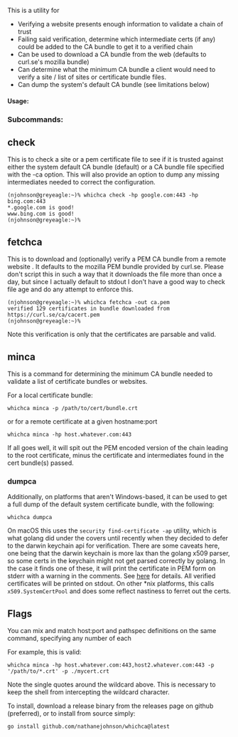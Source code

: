 This is a utility for
- Verifying a website presents enough information to validate a chain of trust
- Failing said verification, determine which intermediate certs (if any) 
  could be added to the CA bundle to get it to a verified chain
- Can be used to download a CA bundle from the web (defaults to 
  curl.se's mozilla bundle)
- Can determine what the minimum CA bundle a client would need to verify
  a site / list of sites or certificate bundle files.
- Can dump the system's default CA bundle (see limitations below)  


#### Usage:

### Subcommands:

## check

This is to check a site or a pem certificate file to see if it is trusted
against either the system default CA bundle (default) or a CA bundle file specified
with the -ca option. This will also provide an option to dump any missing 
intermediates needed to correct the configuration.

    (njohnson@greyeagle:~)% whichca check -hp google.com:443 -hp bing.com:443
    *.google.com is good!
    www.bing.com is good!
    (njohnson@greyeagle:~)%

## fetchca

This is to download and (optionally) verify a PEM CA bundle from a remote website
.  It defaults to the mozilla PEM bundle provided by curl.se.  Please don't
script this in such a way that it downloads the file more than once a day, but
since I actually default to stdout I don't have a good way to check file age
and do any attempt to enforce this.

    (njohnson@greyeagle:~)% whichca fetchca -out ca.pem
    verified 129 certificates in bundle downloaded from https://curl.se/ca/cacert.pem
    (njohnson@greyeagle:~)%

Note this verification is only that the certificates are parsable and valid.
## minca

This is a command for determining the minimum CA bundle needed to validate a list
of certificate bundles or websites.

For a local certificate bundle:

    whichca minca -p /path/to/cert/bundle.crt

or for a remote certificate at a given hostname:port

    whichca minca -hp host.whatever.com:443

If all goes well, it will spit out the PEM encoded version of the chain leading to the root certificate, minus the
certificate and intermediates found in the cert bundle(s) passed.

### dumpca

Additionally, on platforms that aren't Windows-based, it can be used
to get a full dump of the default system certificate bundle, with the following:

    whichca dumpca

On macOS this uses the `security find-certificate -ap` utility, which is what golang
did under the covers until recently when they decided to defer to the darwin keychain api
for verification.  There are some caveats here, one being that the darwin keychain
is more lax than the golang x509 parser, so some certs in the keychain might not get
parsed correctly by golang.  In the case it finds one of these, it will print the
certificate in PEM form on stderr with a warning in the comments.  See
[here](https://github.com/golang/go/issues/47689) for details.  All
verified certificates will be printed on stdout.  On other *nix platforms,
this calls `x509.SystemCertPool` and does some reflect nastiness to ferret out the certs.

## Flags

You can mix and match host:port and pathspec definitions on the same command, 
specifying any number of each

For example, this is valid:

    whichca minca -hp host.whatever.com:443,host2.whatever.com:443 -p '/path/to/*.crt' -p ./mycert.crt

Note the single quotes around the wildcard above. This is necessary to keep the shell from intercepting the wildcard
character.

To install, download a release binary from the releases page on github (preferred),
or to install from source simply:

    go install github.com/nathanejohnson/whichca@latest
    
